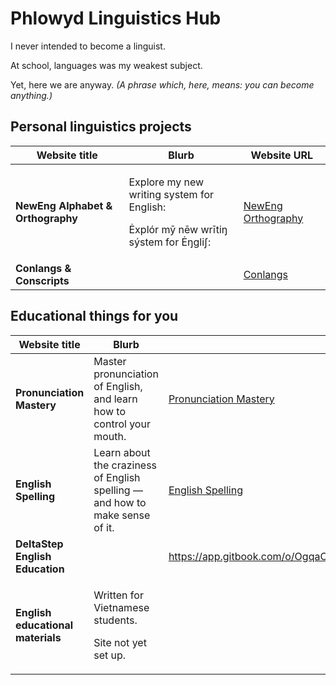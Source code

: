 # Phlowyd Linguistics Hub

I never intended to become a linguist.

At school, languages was my weakest subject.

Yet, here we are anyway. _(A phrase which, here, means: you can become anything.)_

## Personal linguistics projects

<table data-card-size="large" data-column-title-hidden data-view="cards"><thead><tr><th>Website title</th><th>Blurb</th><th data-hidden data-card-target data-type="content-ref">Website URL</th></tr></thead><tbody><tr><td><strong>NewEng Alphabet &#x26; Orthography</strong></td><td><p>Explore my new writing system for English:</p><p>Ėxplór mȳ nēw wrītiŋ sýstem for Ėŋgliʃ:</p></td><td><a href="https://app.gitbook.com/o/bhv2aXe6eExkCxRzuAVK/s/nQuhfcBU5w4vA1rwurTv/">NewEng Orthography</a></td></tr><tr><td><strong>Conlangs &#x26; Conscripts</strong></td><td></td><td><a href="https://app.gitbook.com/o/bhv2aXe6eExkCxRzuAVK/s/XnkY7B2X6Gqn7ivud1qr/">Conlangs</a></td></tr></tbody></table>

## Educational things for you

<table data-card-size="large" data-column-title-hidden data-view="cards"><thead><tr><th>Website title</th><th>Blurb</th><th data-hidden data-card-target data-type="content-ref">Website URL</th></tr></thead><tbody><tr><td><strong>Pronunciation Mastery</strong></td><td>Master pronunciation of English, and learn how to control your mouth.</td><td><a href="https://app.gitbook.com/o/bhv2aXe6eExkCxRzuAVK/s/mOXfBzelIQWeGu5lPOdF/">Pronunciation Mastery</a></td></tr><tr><td><strong>English Spelling</strong></td><td>Learn about the craziness of English spelling — and how to make sense of it.</td><td><a href="https://app.gitbook.com/o/bhv2aXe6eExkCxRzuAVK/s/bFe8K54C9RxCcg3qidk8/">English Spelling</a></td></tr><tr><td><strong>DeltaStep English Education</strong></td><td></td><td><a href="https://app.gitbook.com/o/OgqaOntad7CdONfiggZ1/s/neSZ0TclYB0BybReetuZ/">https://app.gitbook.com/o/OgqaOntad7CdONfiggZ1/s/neSZ0TclYB0BybReetuZ/</a></td></tr><tr><td><strong>English educational materials</strong></td><td><p>Written for Vietnamese students. </p><p>Site not yet set up.</p></td><td></td></tr></tbody></table>

